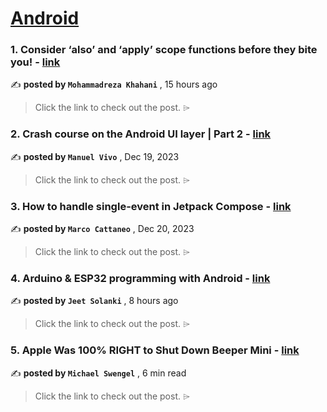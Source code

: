 
<h1><a href=https://medium.com/tag/android/recommended target="_blank" rel="noopener noreferrer">Android</a></h1>
<h3>1. Consider ‘also’ and ‘apply’ scope functions before they bite you! - <a href=https://medium.com/@mr.khahani/consider-also-and-apply-scope-functions-before-they-bite-you-2969d526093c?source=tag_recommended_feed---------0-84----------android----------81f7d689_7cb2_48eb_aa8b_7f508be81a6a------- target="_blank" rel="noopener noreferrer">link</a></h3>

✍️ **posted by `Mohammadreza Khahani`** <date> , 15 hours ago</date>

<blockquote>Click the link to check out the post. ⌲</blockquote>

<h3>2. Crash course on the Android UI layer | Part 2 - <a href=https://medium.com/bumble-tech/crash-course-on-the-android-ui-layer-part-2-2335171467e0?source=tag_recommended_feed---------1-107----------android----------81f7d689_7cb2_48eb_aa8b_7f508be81a6a------- target="_blank" rel="noopener noreferrer">link</a></h3>

✍️ **posted by `Manuel Vivo`** <date> , Dec 19, 2023</date>

<blockquote>Click the link to check out the post. ⌲</blockquote>

<h3>3. How to handle single-event in Jetpack Compose - <a href=https://medium.com/@marco-cattaneo/how-to-handle-single-event-in-jetpack-compose-f90b6220e8c8?source=tag_recommended_feed---------2-85----------android----------81f7d689_7cb2_48eb_aa8b_7f508be81a6a------- target="_blank" rel="noopener noreferrer">link</a></h3>

✍️ **posted by `Marco Cattaneo`** <date> , Dec 20, 2023</date>

<blockquote>Click the link to check out the post. ⌲</blockquote>

<h3>4. Arduino & ESP32 programming with Android - <a href=https://medium.com/@jeetsolanki23/arduino-esp32-programming-with-android-2f869d9b025d?source=tag_recommended_feed---------3-84----------android----------81f7d689_7cb2_48eb_aa8b_7f508be81a6a------- target="_blank" rel="noopener noreferrer">link</a></h3>

✍️ **posted by `Jeet Solanki`** <date> , 8 hours ago</date>

<blockquote>Click the link to check out the post. ⌲</blockquote>

<h3>5. Apple Was 100% RIGHT to Shut Down Beeper Mini - <a href=https://medium.com/@michaelswengel/apple-was-100-right-to-shut-down-beeper-mini-9f3582667f39?source=tag_recommended_feed---------4-107----------android----------81f7d689_7cb2_48eb_aa8b_7f508be81a6a------- target="_blank" rel="noopener noreferrer">link</a></h3>

✍️ **posted by `Michael Swengel`** <date> , 6 min read</date>

<blockquote>Click the link to check out the post. ⌲</blockquote>

